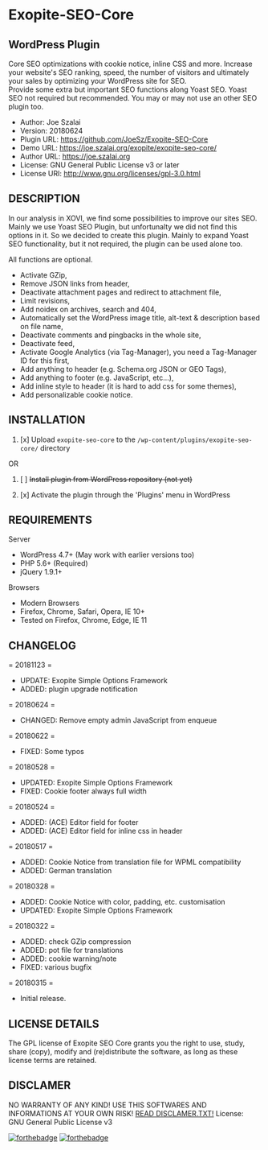 # Exopite-SEO-Core
## WordPress Plugin
Core SEO optimizations with cookie notice, inline CSS and more. Increase your website's SEO ranking, speed, the number of visitors and ultimately your sales by optimizing your WordPress site for SEO.<br>
Provide some extra but important SEO functions along Yoast SEO. Yoast SEO not required but recommended.
You may or may not use an other SEO plugin too.

- Author: Joe Szalai
- Version: 20180624
- Plugin URL: https://github.com/JoeSz/Exopite-SEO-Core
- Demo URL: https://joe.szalai.org/exopite/exopite-seo-core/
- Author URL: https://joe.szalai.org
- License: GNU General Public License v3 or later
- License URI: http://www.gnu.org/licenses/gpl-3.0.html

DESCRIPTION
-----------

In our analysis in XOVI, we find some possibilities to improve our sites SEO. Mainly we use Yoast SEO Plugin, but unfortunalty we did not
find this options in it. So we decided to create this plugin. Mainly to expand Yoast SEO functionality, but it not required,
the plugin can be used alone too.

All functions are optional.

* Activate GZip,
* Remove JSON links from header,
* Deactivate attachment pages and redirect to attachment file,
* Limit revisions,
* Add noidex on archives, search and 404,
* Automatically set the WordPress image title, alt-text & description based on file name,
* Deactivate comments and pingbacks in the whole site,
* Deactivate feed,
* Activate Google Analytics (via Tag-Manager), you need a Tag-Manager ID for this first,
* Add anything to header (e.g. Schema.org JSON or GEO Tags),
* Add anything to footer (e.g. JavaScript, etc...),
* Add inline style to header (it is hard to add css for some themes),
* Add personalizable cookie notice.

INSTALLATION
------------

1. [x] Upload `exopite-seo-core` to the `/wp-content/plugins/exopite-seo-core/` directory

OR

1. [ ] ~~Install plugin from WordPress repository (not yet)~~

2. [x] Activate the plugin through the 'Plugins' menu in WordPress

REQUIREMENTS
------------

Server

* WordPress 4.7+ (May work with earlier versions too)
* PHP 5.6+ (Required)
* jQuery 1.9.1+

Browsers

* Modern Browsers
* Firefox, Chrome, Safari, Opera, IE 10+
* Tested on Firefox, Chrome, Edge, IE 11

CHANGELOG
---------

= 20181123 =
* UPDATE: Exopite Simple Options Framework
* ADDED: plugin upgrade notification

= 20180624 =
* CHANGED: Remove empty admin JavaScript from enqueue

= 20180622 =
* FIXED: Some typos

= 20180528 =
* UPDATED: Exopite Simple Options Framework
* FIXED: Cookie footer always full width

= 20180524 =
* ADDED: (ACE) Editor field for footer
* ADDED: (ACE) Editor field for inline css in header

= 20180517 =
* ADDED: Cookie Notice from translation file for WPML compatibility
* ADDED: German translation

= 20180328 =
* ADDED: Cookie Notice with color, padding, etc. customisation
* UPDATED: Exopite Simple Options Framework

= 20180322 =
* ADDED: check GZip compression
* ADDED: pot file for translations
* ADDED: cookie warning/note
* FIXED: various bugfix

= 20180315 =
* Initial release.

LICENSE DETAILS
---------------
The GPL license of Exopite SEO Core grants you the right to use, study, share (copy), modify and (re)distribute the software, as long as these license terms are retained.

DISCLAMER
---------

NO WARRANTY OF ANY KIND! USE THIS SOFTWARES AND INFORMATIONS AT YOUR OWN RISK!
[READ DISCLAMER.TXT!](https://joe.szalai.org/disclaimer/)
License: GNU General Public License v3

[![forthebadge](http://forthebadge.com/images/badges/built-by-developers.svg)](http://forthebadge.com) [![forthebadge](http://forthebadge.com/images/badges/for-you.svg)](http://forthebadge.com)
